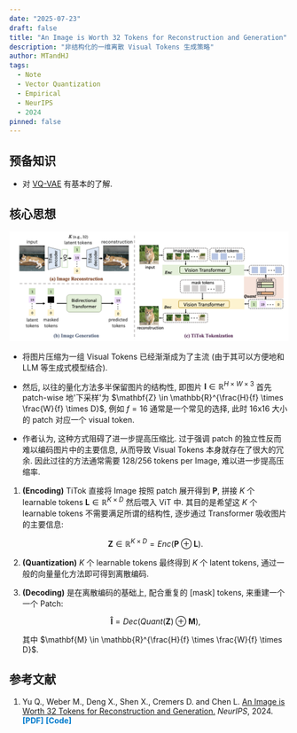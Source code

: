 ```yaml
---
date: "2025-07-23"
draft: false
title: "An Image is Worth 32 Tokens for Reconstruction and Generation"
description: "非结构化的一维离散 Visual Tokens 生成策略"
author: MTandHJ
tags:
  - Note
  - Vector Quantization
  - Empirical
  - NeurIPS
  - 2024
pinned: false
---
```


## 预备知识

- 对 [VQ-VAE](/posts/vq-vae/) 有基本的了解.

## 核心思想

![20250723115513](https://raw.githubusercontent.com/MTandHJ/blog_source/master/images/20250723115513.png)

- 将图片压缩为一组 Visual Tokens 已经渐渐成为了主流 (由于其可以方便地和 LLM 等生成式模型结合).

- 然后, 以往的量化方法多半保留图片的结构性, 即图片 $\mathbf{I} \in \mathbb{R}^{H \times W \times 3}$ 首先 patch-wise 地'下采样'为 $\mathbf{Z} \in \mathbb{R}^{\frac{H}{f} \times \frac{W}{f} \times D}$, 例如 $f=16$ 通常是一个常见的选择, 此时 16x16 大小的 patch 对应一个 visual token.

- 作者认为, 这种方式阻碍了进一步提高压缩比. 过于强调 patch 的独立性反而难以编码图片中的主要信息, 从而导致 Visual Tokens 本身就存在了很大的冗余. 因此过往的方法通常需要 128/256 tokens per Image, 难以进一步提高压缩率.

1. **(Encoding)** TiTok 直接将 Image 按照 patch 展开得到 $\mathbf{P}$, 拼接 $K$ 个 learnable tokens $\mathbf{L} \in \mathbb{R}^{K \times D}$ 然后喂入 ViT 中. 其目的是希望这 $K$ 个 learnable tokens 不需要满足所谓的结构性, 逐步通过 Transformer 吸收图片的主要信息:

    $$
    \mathbf{Z} \in \mathbb{R}^{K \times D} = Enc(\mathbf{P} \oplus \mathbf{L}).
    $$

2. **(Quantization)** $K$ 个 learnable tokens 最终得到 $K$ 个 latent tokens, 通过一般的向量量化方法即可得到离散编码.


3. **(Decoding)** 是在离散编码的基础上, 配合重复的 [mask] tokens, 来重建一个一个 Patch:

    $$
    \mathbf{\hat{I}} = Dec(Quant(\mathbf{Z}) \oplus \mathbf{M}),
    $$

    其中 $\mathbf{M} \in \mathbb{R}^{\frac{H}{f} \times \frac{W}{f} \times D}$.


## 参考文献

<ol class="reference">
  <li>
    Yu Q., Weber M., Deng X., Shen X., Cremers D. and Chen L.
    <u>An Image is Worth 32 Tokens for Reconstruction and Generation.</u>
    <i>NeurIPS</i>, 2024.
    <a href="http://arxiv.org/abs/2406.07550" style="color: #007acc; font-weight: bold; text-decoration: none;">[PDF]</a>
    <a href="https://yucornetto.github.io/projects/titok.html" style="color: #007acc; font-weight: bold; text-decoration: none;">[Code]</a>
  </li>
  <!-- 添加更多文献条目 -->
</ol>

